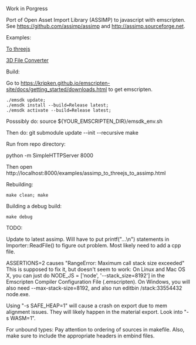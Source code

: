 Work in Porgress

Port of Open Asset Import Library (ASSIMP) to javascript with emscripten.
See https://github.com/assimp/assimp and http://assimp.sourceforge.net.

Examples:

[To threejs](https://clinthidinger.github.io/assimp.js/examples/assimp_to_threejs_to_assimp.html)

[3D File Converter](https://clinthidinger.github.io/assimp.js/examples/assimp_scene_converter.html)

Build:

Go to https://kripken.github.io/emscripten-site/docs/getting_started/downloads.html to get emscripten.

	./emsdk update;
	./emsdk install --build=Release latest;
	./emsdk activate --build=Release latest;

Posssibly do:
	source ${YOUR_EMSCRIPTEN_DIR}/emsdk_env.sh

Then do:
	git submodule update --init --recursive
	make


Run from repo directory:

python -m SimpleHTTPServer 8000

Then open http://localhost:8000/examples/assimp_to_threejs_to_assimp.html


Rebuilding:

	make clean; make

Building a debug build:

	make debug


TODO:

Update to latest assimp.  Will have to put printf("...\n") statements in Importer::ReadFile() to figure out problem.  Most likely need to add a cpp file.

ASSERTIONS=2 causes "RangeError: Maximum call stack size exceeded"
This is supposed to fix it, but doesn't seem to work:
On Linux and Mac OS X, you can just do NODE_JS = ['node', '--stack_size=8192'] in the Emscripten Compiler Configuration File (.emscripten). On Windows, you will also need --max-stack-size=8192, and also run editbin /stack:33554432 node.exe.

Using "-s SAFE_HEAP=1" will cause a crash on export due to mem alignment issues.  They will likely happen in the material export.  Look into "-s WASM=1".

For unbound types:
Pay attention to ordering of sources in makefile.  Also, make sure to include the appropriate headers in embind files.
